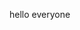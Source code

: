 hello everyone

<!---
jelld/jelld is a ✨ special ✨ repository because its `README.md` (this file) appears on your GitHub profile.
You can click the Preview link to take a look at your changes.
--->
